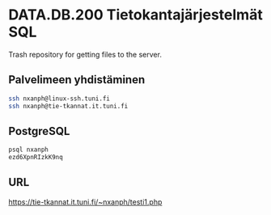 # DATA.DB.200 Tietokantajärjestelmät SQL

Trash repository for getting files to the server.

## Palvelimeen yhdistäminen

```bash
ssh nxanph@linux-ssh.tuni.fi
ssh nxanph@tie-tkannat.it.tuni.fi
```

## PostgreSQL

```bash
psql nxanph
ezd6XpnRIzkK9nq
```

## URL

<https://tie-tkannat.it.tuni.fi/~nxanph/testi1.php>
